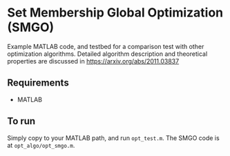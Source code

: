 # Set Membership Global Optimization (SMGO)

Example MATLAB code, and testbed for a comparison test with other optimization algorithms. Detailed algorithm description and theoretical properties are discussed in https://arxiv.org/abs/2011.03837

## Requirements
* MATLAB

## To run
Simply copy to your MATLAB path, and run `opt_test.m`. The SMGO code is at `opt_algo/opt_smgo.m`.
